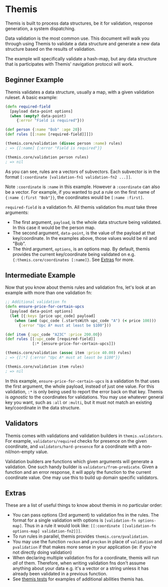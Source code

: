 # Themis

Themis is built to process data structures, be it for validation, response
generation, a system dispatching.

Data validation is the most common use.  This document will walk you through
using Themis to validate a data structure and generate a new data structure
based on the results of validation.

The example will specifically validate a hash-map, but any data structure that
is participates with Themis' navigation protocol will work.


## Beginner Example

Themis validates a data structure, usually a map, with a given validation
ruleset. A basic example:

```clj
(defn required-field
  [payload data-point options]
  (when (empty? data-point)
     {:error "Field is required"}))

(def person {:name "Bob" :age 20})
(def rules [[:name [required-field]]]])

(themis.core/validation (dissoc person :name) rules)
; => {[:name] {:error "Field is required"}}

(themis.core/validation person rules)
; => nil
```

As you can see, rules are a vectors of subvectors. Each subvector is in the format
`[:coordinate [validation-fn1 validation-fn2 ...]]`.

Note `:coordinate` is `:name` in this example. However a `:coordinate` can also be a vector. For
example, if you wanted to put a rule on the first name of `{:name {:first "Bob"}}`, the coordinates
would be `[:name :first]`.

`required-field` is a validation fn. All themis validation fns _must_ take three arguments:

* The first argument, `payload`, is the whole data structure being validated. In this case it would be
  the person map.
* The second argument, `data-point`, is the value of the payload at that key/coordinate. In the examples above,
  those values would be nil and "Bob".
* The third argument, `options`, is an options map. By default, themis provides the current
  key/coordinate being validated on e.g. `{:themis.core/coordinates [:name]}`. See
  [Extras](#extras) for more.

## Intermediate Example

Now that you know about themis rules and validation fns, let's look at an example with more than one
validation fn:

```clj
;; Additional validation fn
(defn ensure-price-for-certain-upcs
  [payload data-point options]
  (let [{:keys [price upc_code] payload]
    (when (and (upc_code (.startsWith upc_code "A") (< price 100)))
      {:error "Upc A* must at least be $100"}))

(def item {:upc_code "A23C" :price 200.00})
(def rules [[:upc_code [required-field]]
            [:* [ensure-price-for-certain-upcs]])

(themis.core/validation (assoc item :price 40.00) rules)
; => {[:*] {:error "Upc A* must at least be $100"}}

(themis.core/validation item rules)
; => nil
```

In this example, `ensure-price-for-certain-upcs` is a validation fn that uses the first argument, the
whole payload, instead of just one value. For this validation, `:*` is only being used to report
the error back on that key. Themis is _agnostic_ to the coordinates for validations.  You may use
whatever general key you want, such as `:all` or `:multi`, but it must not match an existing key/coordinate
in the data structure.

## Validators

Themis comes with validations and validation builders in `themis.validators`. For example,
`validators/required` checks for presence on the given coordinate, and
`validators/hard-presence` for a coordinate with a non-nil/non-empty value.

Validation builders are functions which given arguments will generate a validation. One such handy
builder is `validators/from-predicate`. Given a function and an error response, it will apply the
function to the current coordinate value. One may use this to build up domain specific validators.

## Extras

These are a list of useful things to know about themis in no particular order:

* You can pass options (3rd argument) to validation fns in the rules.
  The format for a single validation with options is
  `[validation-fn options-map]`. Thus in a rule it would look like: `[[:coordinate [[validation-fn
  options-map] validation-fn2]]]`.
* To run rules in parallel, themis provides `themis.core/pvalidation`.
* You may use the function `reckon` and `preckon` in place of `validation` and `pvalidation`
  if that makes more sense in your application (ie: if you're not directly doing validation)
* When declaring multiple validation fns for a coordinate, themis will run _all_ of them. Therefore,
  when writing validation fns don't assume anything about your data e.g. it's a vector or a string
  unless it has already been validated in a previous function.
* See [themis tests](https://github.com/ohpauleez/themis/blob/master/test/themis/core_test.clj) for examples of additional abilities themis has.

